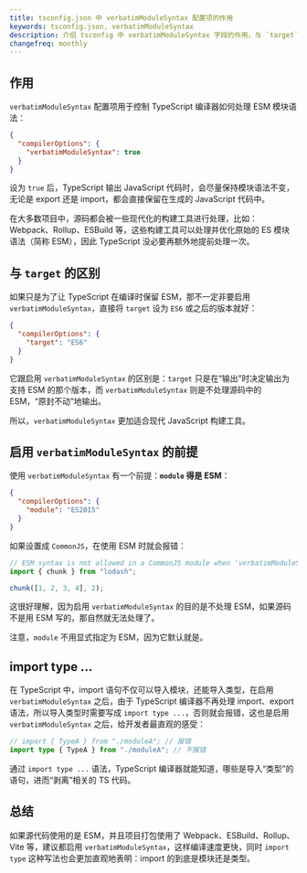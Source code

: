 ```yaml
---
title: tsconfig.json 中 verbatimModuleSyntax 配置项的作用
keywords: tsconfig.json, verbatimModuleSyntax
description: 介绍 tsconfig 中 verbatimModuleSyntax 字段的作用，与 `target` 的区别，启用的前提等
changefreq: monthly
---
```


## 作用

`verbatimModuleSyntax` 配置项用于控制 TypeScript 编译器如何处理 ESM 模块语法：

```json
{
  "compilerOptions": {
    "verbatimModuleSyntax": true
  }
}
```

设为 `true` 后，TypeScript 输出 JavaScript 代码时，会尽量保持模块语法不变，无论是 export 还是 import，都会直接保留在生成的 JavaScript 代码中。

在大多数项目中，源码都会被一些现代化的构建工具进行处理，比如：Webpack、Rollup、ESBuild 等，这些构建工具可以处理并优化原始的 ES 模块语法（简称 ESM），因此 TypeScript 没必要再额外地提前处理一次。

## 与 `target` 的区别

如果只是为了让 TypeScript 在编译时保留 ESM，那不一定非要启用 `verbatimModuleSyntax`，直接将 `target` 设为 `ES6` 或之后的版本就好：

```json
{
  "compilerOptions": {
    "target": "ES6"
  }
}
```

它跟启用 `verbatimModuleSyntax` 的区别是：`target` 只是在“输出”时决定输出为支持 ESM 的那个版本，而 `verbatimModuleSyntax` 则是不处理源码中的 ESM，“原封不动”地输出。

所以，`verbatimModuleSyntax` 更加适合现代 JavaScript 构建工具。

## 启用 `verbatimModuleSyntax` 的前提

使用 `verbatimModuleSyntax` 有一个前提：**`module` 得是 ESM**：

```json
{
  "compilerOptions": {
    "module": "ES2015"
  }
}
```

如果设置成 `CommonJS`，在使用 ESM 时就会报错：

```ts
// ESM syntax is not allowed in a CommonJS module when 'verbatimModuleSyntax' is enabled.ts(1286)
import { chunk } from "lodash";

chunk([1, 2, 3, 4], 2);
```

这很好理解，因为启用 `verbatimModuleSyntax` 的目的是不处理 ESM，如果源码不是用 ESM 写的，那自然就无法处理了。

注意，`module` 不用显式指定为 ESM，因为它默认就是。

## import type ...

在 TypeScript 中，import 语句不仅可以导入模块，还能导入类型，在启用 `verbatimModuleSyntax` 之后，由于 TypeScript 编译器不再处理 import、export 语法，所以导入类型时需要写成 `import type ...`，否则就会报错，这也是启用 `verbatimModuleSyntax` 之后，给开发者最直观的感受：

```ts
// import { TypeA } from "./moduleA"; // 报错
import type { TypeA } from "./moduleA"; // 不报错
```

通过 `import type ...` 语法，TypeScript 编译器就能知道，哪些是导入“类型”的语句，进而“剥离”相关的 TS 代码。

## 总结

如果源代码使用的是 ESM，并且项目打包使用了 Webpack、ESBuild、Rollup、Vite 等，建议都启用 `verbatimModuleSyntax`，这样编译速度更快，同时 `import type` 这种写法也会更加直观地表明：import 的到底是模块还是类型。
